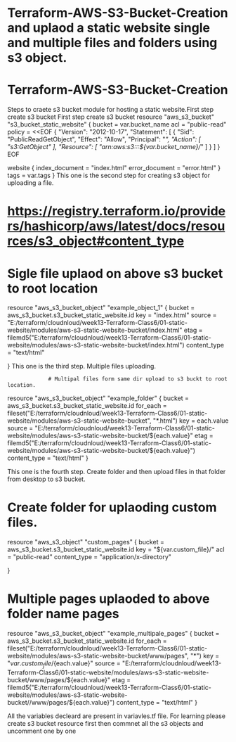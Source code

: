 # Terraform-AWS-S3-Bucket-Creation and uplaod a static website single and multiple files and folders using s3 object.

# Terraform-AWS-S3-Bucket-Creation
Steps to craete s3 bucket module for hosting a static website.First step create s3 bucket
First step create s3 bucket
resource "aws_s3_bucket" "s3_bucket_static_website" {
  bucket = var.bucket_name
  acl    = "public-read"
  policy = <<EOF
{
    "Version": "2012-10-17",
    "Statement": [
        {
            "Sid": "PublicReadGetObject",
            "Effect": "Allow",
            "Principal": "*",
            "Action": [
                "s3:GetObject"
            ],
            "Resource": [
                "arn:aws:s3:::${var.bucket_name}/*"
            ]
        }
    ]
}
EOF

  website {
    index_document = "index.html"
    error_document = "error.html"
  }
  tags = var.tags
}
 This one is the second  step for creating s3 object for uploading a file.                
# https://registry.terraform.io/providers/hashicorp/aws/latest/docs/resources/s3_object#content_type
# Sigle file uplaod on above s3 bucket to root location
resource "aws_s3_bucket_object" "example_object_1" {
  bucket       = aws_s3_bucket.s3_bucket_static_website.id
  key          = "index.html"
  source       = "E:/terraform/cloudnloud/week13-Terraform-Class6/01-static-website/modules/aws-s3-static-website-bucket/index.html"
  etag         = filemd5("E:/terraform/cloudnloud/week13-Terraform-Class6/01-static-website/modules/aws-s3-static-website-bucket/index.html")
  content_type = "text/html"

}
 This one is the third step. Multiple files uploading.
                 
                 # Multipal files form same dir upload to s3 buckt to root location.
resource "aws_s3_bucket_object" "example_folder" {
  bucket       = aws_s3_bucket.s3_bucket_static_website.id
  for_each     = fileset("E:/terraform/cloudnloud/week13-Terraform-Class6/01-static-website/modules/aws-s3-static-website-bucket", "*.html")
  key          = each.value
  source       = "E:/terraform/cloudnloud/week13-Terraform-Class6/01-static-website/modules/aws-s3-static-website-bucket/${each.value}"
  etag         = filemd5("E:/terraform/cloudnloud/week13-Terraform-Class6/01-static-website/modules/aws-s3-static-website-bucket/${each.value}")
  content_type = "text/html"
}
                 
This one is the fourth step. Create folder and then upload  files in that folder from desktop to s3 bucket.
  # Create folder for uplaoding custom files.
resource "aws_s3_object" "custom_pages" {
  bucket       = aws_s3_bucket.s3_bucket_static_website.id
  key          = "${var.custom_file}/"
  acl          = "public-read"
  content_type = "application/x-directory"

}

# Multiple pages uplaoded to above folder name pages
resource "aws_s3_bucket_object" "example_multipale_pages" {
  bucket       = aws_s3_bucket.s3_bucket_static_website.id
  for_each     = fileset("E:/terraform/cloudnloud/week13-Terraform-Class6/01-static-website/modules/aws-s3-static-website-bucket/www/pages", "*")
  key          = "${var.custom_file}/${each.value}"
  source       = "E:/terraform/cloudnloud/week13-Terraform-Class6/01-static-website/modules/aws-s3-static-website-bucket/www/pages/${each.value}"
  etag         = filemd5("E:/terraform/cloudnloud/week13-Terraform-Class6/01-static-website/modules/aws-s3-static-website-bucket//www/pages/${each.value}")
  content_type = "text/html"
}               

All the variables decleard are present in variavles.tf file.
For learning please create s3 bucket resource first then commnet all the s3 objects and uncomment one by one 
                 
